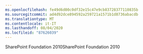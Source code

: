 ```yaml
---
ms.openlocfilehash: fe49d6d00c0df32e15c47e9cb83728377110835b
ms.sourcegitcommit: ad4d92dce894592a259721a1571b1d8736abacdb
ms.translationtype: MT
ms.contentlocale: it-IT
ms.lasthandoff: 08/04/2020
ms.locfileid: "87626039"
---
```

<span data-ttu-id="1490d-101">SharePoint Foundation 2010</span><span class="sxs-lookup"><span data-stu-id="1490d-101">SharePoint Foundation 2010</span></span>
